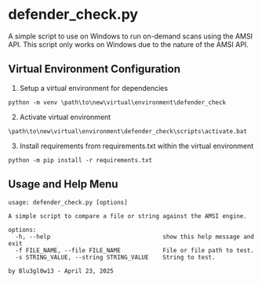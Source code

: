 # defender_check.py
A simple script to use on Windows to run on-demand scans using the AMSI  
API. This script only works on Windows due to the nature of the AMSI API.

## Virtual Environment Configuration
1. Setup a virtual environment for dependencies
```
python -m venv \path\to\new\virtual\environment\defender_check
```
2. Activate virtual environment
```
\path\to\new\virtual\environment\defender_check\scripts\activate.bat
```
3. Install requirements from requirements.txt within the virtual environment
```
python -m pip install -r requirements.txt
```

## Usage and Help Menu
```
usage: defender_check.py [options]

A simple script to compare a file or string against the AMSI engine.

options:
  -h, --help                                show this help message and exit
  -f FILE_NAME, --file FILE_NAME            File or file path to test.
  -s STRING_VALUE, --string STRING_VALUE    String to test.

by Blu3gl0w13 - April 23, 2025
```
